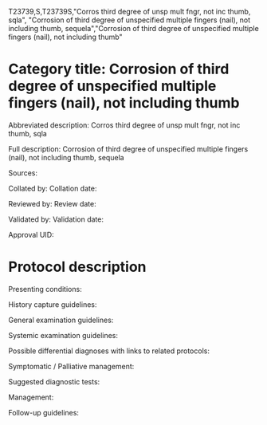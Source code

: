 T23739,S,T23739S,"Corros third degree of unsp mult fngr, not inc thumb, sqla", "Corrosion of third degree of unspecified multiple fingers (nail), not including thumb, sequela","Corrosion of third degree of unspecified multiple fingers (nail), not including thumb"
# Category title: Corrosion of third degree of unspecified multiple fingers (nail), not including thumb

Abbreviated description: Corros third degree of unsp mult fngr, not inc thumb, sqla

Full description: Corrosion of third degree of unspecified multiple fingers (nail), not including thumb, sequela

Sources:

Collated by:
Collation date:

Reviewed by:
Review date:

Validated by:
Validation date:

Approval UID:

# Protocol description

Presenting conditions:

History capture guidelines:

General examination guidelines:

Systemic examination guidelines:

Possible differential diagnoses with links to related protocols:

Symptomatic / Palliative management:

Suggested diagnostic tests:

Management:

Follow-up guidelines:
